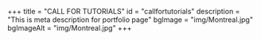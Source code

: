 +++
title = "CALL FOR TUTORIALS"
id = "callfortutorials"
description = "This is meta description for portfolio page"
bgImage = "img/Montreal.jpg"
bgImageAlt = "img/Montreal.jpg"
+++
